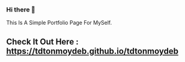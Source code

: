 ### Hi there 👋

This Is A Simple Portfolio Page For MySelf.

## Check It Out Here : https://tdtonmoydeb.github.io/tdtonmoydeb 

